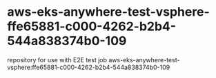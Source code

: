 # aws-eks-anywhere-test-vsphere-ffe65881-c000-4262-b2b4-544a838374b0-109
repository for use with E2E test job aws-eks-anywhere-test-vsphere:ffe65881-c000-4262-b2b4-544a838374b0-109
